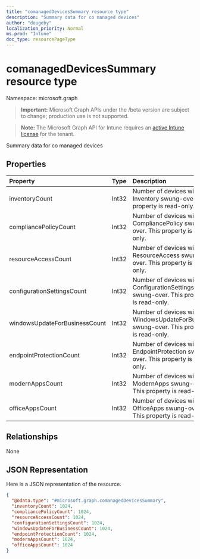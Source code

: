 ```yaml
---
title: "comanagedDevicesSummary resource type"
description: "Summary data for co managed devices"
author: "dougeby"
localization_priority: Normal
ms.prod: "Intune"
doc_type: resourcePageType
---
```


# comanagedDevicesSummary resource type

Namespace: microsoft.graph

> **Important:** Microsoft Graph APIs under the /beta version are subject to change; production use is not supported.

> **Note:** The Microsoft Graph API for Intune requires an [active Intune license](https://go.microsoft.com/fwlink/?linkid=839381) for the tenant.

Summary data for co managed devices

## Properties
|Property|Type|Description|
|:---|:---|:---|
|inventoryCount|Int32|Number of devices with Inventory swung-over. This property is read-only.|
|compliancePolicyCount|Int32|Number of devices with CompliancePolicy swung-over. This property is read-only.|
|resourceAccessCount|Int32|Number of devices with ResourceAccess swung-over. This property is read-only.|
|configurationSettingsCount|Int32|Number of devices with ConfigurationSettings swung-over. This property is read-only.|
|windowsUpdateForBusinessCount|Int32|Number of devices with WindowsUpdateForBusiness swung-over. This property is read-only.|
|endpointProtectionCount|Int32|Number of devices with EndpointProtection swung-over. This property is read-only.|
|modernAppsCount|Int32|Number of devices with ModernApps swung-over. This property is read-only.|
|officeAppsCount|Int32|Number of devices with OfficeApps swung-over. This property is read-only.|

## Relationships
None

## JSON Representation
Here is a JSON representation of the resource.
<!-- {
  "blockType": "resource",
  "@odata.type": "microsoft.graph.comanagedDevicesSummary"
}
-->
``` json
{
  "@odata.type": "#microsoft.graph.comanagedDevicesSummary",
  "inventoryCount": 1024,
  "compliancePolicyCount": 1024,
  "resourceAccessCount": 1024,
  "configurationSettingsCount": 1024,
  "windowsUpdateForBusinessCount": 1024,
  "endpointProtectionCount": 1024,
  "modernAppsCount": 1024,
  "officeAppsCount": 1024
}
```



